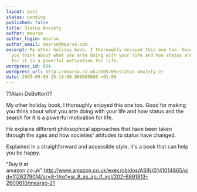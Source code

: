 ```yaml
---
layout: post
status: pending
published: false
title: Status Anxiety
author: mearso
author_login: mearso
author_email: mearso@mearso.com
excerpt: My other holiday book, I thoroughly enjoyed this one too. Good for making
  you think about what you arte doing with your life and how status and the search
  for it is a powerful motivation for life.
wordpress_id: 684
wordpress_url: http://mearso.co.uk/2005/09/status-anxiety-2/
date: 2005-09-09 15:19:00.000000000 +01:00
---
```

??Alain DeBotton??

My other holiday book, I thoroughly enjoyed this one too. Good for making you think about what you arte doing with your life and how status and the search for it is a powerful motivation for life.

He explains different philosophical approaches that have been taken through the ages and how societies' attitudes to status have changed.

Explained in a straighforward and accessible style, it's a book that can help you be happy.

"Buy it at amazon.co.uk":http://www.amazon.co.uk/exec/obidos/ASIN/0141014865/qid=1126279014/sr=8-1/ref=sr_8_xs_ap_i1_xgl/202-6891813-2600610/mearso-21
